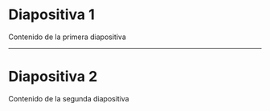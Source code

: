 # Diapositiva 1
Contenido de la primera diapositiva

---

# Diapositiva 2
Contenido de la segunda diapositiva